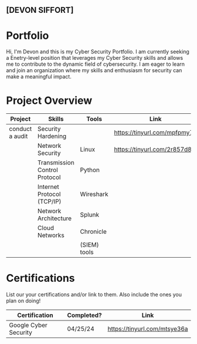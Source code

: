 ## [DEVON SIFFORT] 

# Portfolio

Hi, I'm Devon and this is my Cyber Security Portfolio. I am currently seeking a Enetry-level position that leverages my Cyber Security skills and allows me to contribute to the dynamic field of cybersecurity. I am eager to learn and join an organization where my skills and enthusiasm for security can make a meaningful impact.


# Project Overview 
|     Project     |                 Skills                |     Tools       |      Link       |
| --------------- | ------------------------------------- | --------------- | ---------------
| conduct a audit | Security Hardening                    |                 | https://tinyurl.com/mpfpmy7d
|                 | Network Security                      | Linux           | https://tinyurl.com/2r857d8j
|                 |Transmission Control Protocol          | Python          |  
|                 | Internet Protocol (TCP/IP)            | Wireshark       |                 
|                 | Network Architecture                  | Splunk          |
|                 |Cloud Networks                         | Chronicle       |
|                 |                                       |(SIEM) tools     |                 
                                             


# Certifications 
List our your certifications and/or link to them. Also include the ones you plan on doing!

|     Certification     |               Completed?               |     Link       |
| --------------------  | -------------------------------------- | ---------------| 
| Google Cyber Security |                04/25/24                | https://tinyurl.com/mtsye36a| 



